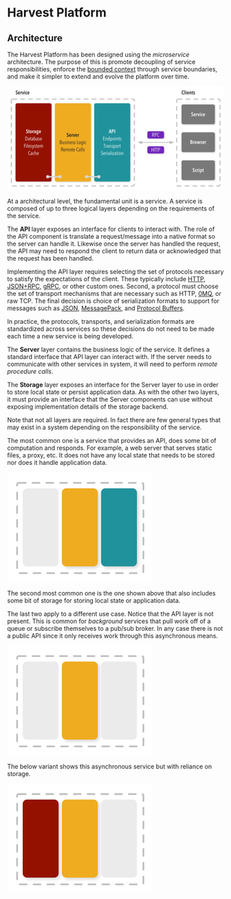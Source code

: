 # Harvest Platform

## Architecture

The Harvest Platform has been designed using the _microservice_ architecture. The purpose of this is promote decoupling of service responsibilities, enforce the [bounded context](http://martinfowler.com/bliki/BoundedContext.html) through service boundaries, and make it simpler to extend and evolve the platform over time.

![Service](service.png)

At a architectural level, the fundamental unit is a service. A service is composed of up to three logical layers depending on the requirements of the service.

The **API** layer exposes an interface for clients to interact with. The role of the API component is translate a request/message into a native format so the server can handle it. Likewise once the server has handled the request, the API may need to respond the client to return data or acknowledged that the request has been handled.

Implementing the API layer requires selecting the set of protocols necessary to satisfy the expectations of the client. These typically include [HTTP](https://en.wikipedia.org/wiki/Hypertext_Transfer_Protocol), [JSON+RPC](http://json-rpc.org/), [gRPC](http://grpc.io/), or other custom ones. Second, a protocol must choose the set of transport mechanisms that are necessary such as HTTP, [0MQ](http://zeromq.org/), or raw TCP. The final decision is choice of serialization formats to support for messages such as [JSON](http://json.org/), [MessagePack](http://msgpack.org/), and [Protocol Buffers](https://developers.google.com/protocol-buffers/).

In practice, the protocols, transports, and serialization formats are standardized across services so these decisions do not need to be made each time a new service is being developed.

The **Server** layer contains the business logic of the service. It defines a standard interface that API layer can interact with. If the server needs to communicate with other services in system, it will need to perform _remote procedure calls_.

The **Storage** layer exposes an interface for the Server layer to use in order to store local state or persist application data. As with the other two layers, it must provide an interface that the Server components can use without exposing implementation details of the storage backend.

Note that not all layers are required. In fact there are few general types that may exist in a system depending on the responsibility of the service.

The most common one is a service that provides an API, does some bit of computation and responds. For example, a web server that serves static files, a proxy, etc. It does not have any local state that needs to be stored nor does it handle application data.

![](service-api-server.png)

The second most common one is the one shown above that also includes some bit of storage for storing local state or application data.

The last two apply to a different use case. Notice that the API layer is not present. This is common for _background_ services that pull work off of a queue or subscribe themselves to a pub/sub broker. In any case there is not a public API since it only receives work through this asynchronous means.

![](service-server.png)

The below variant shows this asynchronous service but with reliance on storage.

![](service-server-storage.png)

